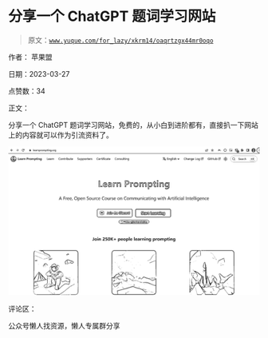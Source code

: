 # 分享一个 ChatGPT 题词学习网站

> 原文：[`www.yuque.com/for_lazy/xkrm14/oaqrtzgx44mr0oqo`](https://www.yuque.com/for_lazy/xkrm14/oaqrtzgx44mr0oqo)

作者： 苹果盟

日期：2023-03-27

点赞数：34

正文：

分享一个 ChatGPT 题词学习网站，免费的，从小白到进阶都有，直接扒一下网站上的内容就可以作为引流资料了。

![](img/d54552b054c7e5fd44e17d4a64c45136.png)  

评论区：

公众号懒人找资源，懒人专属群分享

